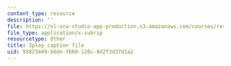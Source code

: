 ```yaml
---
content_type: resource
description: ''
file: https://ol-ocw-studio-app-production.s3.amazonaws.com/courses/res-3-003-learn-to-build-your-own-videogame-with-the-unity-game-engine-and-microsoft-kinect-january-iap-2017/95823449b6def660126c0d2f3d37d1a2_h9btrlN9JLk.srt
file_type: application/x-subrip
resourcetype: Other
title: 3play caption file
uid: 95823449-b6de-f660-126c-0d2f3d37d1a2
---
```

